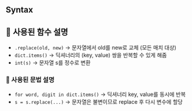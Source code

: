## Syntax

## 🔹 사용된 함수 설명
- `.replace(old, new)` → 문자열에서 old를 new로 교체 (모든 매치 대상)
- `dict.items()` → 딕셔너리의 (key, value) 쌍을 반복할 수 있게 해줌
- `int(s)` → 문자열 s를 정수로 변환

### 🔹 사용된 문법 설명
- `for word, digit in dict.items()` → 딕셔너리 key, value를 동시에 반복
- `s = s.replace(...)` → 문자열은 불변이므로 replace 후 다시 변수에 할당
